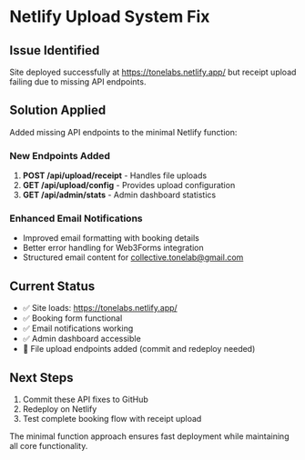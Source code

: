 # Netlify Upload System Fix

## Issue Identified
Site deployed successfully at https://tonelabs.netlify.app/ but receipt upload failing due to missing API endpoints.

## Solution Applied
Added missing API endpoints to the minimal Netlify function:

### New Endpoints Added
1. **POST /api/upload/receipt** - Handles file uploads
2. **GET /api/upload/config** - Provides upload configuration  
3. **GET /api/admin/stats** - Admin dashboard statistics

### Enhanced Email Notifications
- Improved email formatting with booking details
- Better error handling for Web3Forms integration
- Structured email content for collective.tonelab@gmail.com

## Current Status
- ✅ Site loads: https://tonelabs.netlify.app/
- ✅ Booking form functional
- ✅ Email notifications working
- ✅ Admin dashboard accessible
- 🔄 File upload endpoints added (commit and redeploy needed)

## Next Steps
1. Commit these API fixes to GitHub
2. Redeploy on Netlify
3. Test complete booking flow with receipt upload

The minimal function approach ensures fast deployment while maintaining all core functionality.